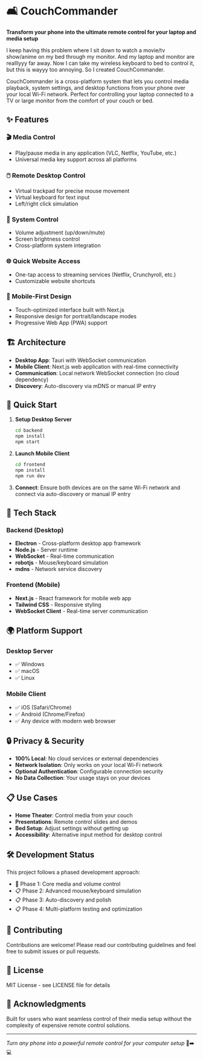 # 🛋️ CouchCommander

**Transform your phone into the ultimate remote control for your laptop and media setup**

I keep having this problem where I sit down to watch a movie/tv show/anime on my bed through my monitor. And my laptop and monitor are realllyyy far away. Now I can take my wireless keyboard to bed to control it, but this is wayyy too annoying. So I created CouchCommander.

CouchCommander is a cross-platform system that lets you control media playback, system settings, and desktop functions from your phone over your local Wi-Fi network. Perfect for controlling your laptop connected to a TV or large monitor from the comfort of your couch or bed.

## ✨ Features

### 🎬 Media Control

-   Play/pause media in any application (VLC, Netflix, YouTube, etc.)
-   Universal media key support across all platforms

### 🖱️ Remote Desktop Control

-   Virtual trackpad for precise mouse movement
-   Virtual keyboard for text input
-   Left/right click simulation

### 🔧 System Control

-   Volume adjustment (up/down/mute)
-   Screen brightness control
-   Cross-platform system integration

### 🌐 Quick Website Access

-   One-tap access to streaming services (Netflix, Crunchyroll, etc.)
-   Customizable website shortcuts

### 📱 Mobile-First Design

-   Touch-optimized interface built with Next.js
-   Responsive design for portrait/landscape modes
-   Progressive Web App (PWA) support

## 🏗️ Architecture

-   **Desktop App**: Tauri with WebSocket communication
-   **Mobile Client**: Next.js web application with real-time connectivity
-   **Communication**: Local network WebSocket connection (no cloud dependency)
-   **Discovery**: Auto-discovery via mDNS or manual IP entry

## 🚀 Quick Start

1. **Setup Desktop Server**

    ```bash
    cd backend
    npm install
    npm start
    ```

2. **Launch Mobile Client**

    ```bash
    cd frontend
    npm install
    npm run dev
    ```

3. **Connect**: Ensure both devices are on the same Wi-Fi network and connect via auto-discovery or manual IP entry

## 🔧 Tech Stack

### Backend (Desktop)

-   **Electron** - Cross-platform desktop app framework
-   **Node.js** - Server runtime
-   **WebSocket** - Real-time communication
-   **robotjs** - Mouse/keyboard simulation
-   **mdns** - Network service discovery

### Frontend (Mobile)

-   **Next.js** - React framework for mobile web app
-   **Tailwind CSS** - Responsive styling
-   **WebSocket Client** - Real-time server communication

## 🌍 Platform Support

### Desktop Server

-   ✅ Windows
-   ✅ macOS
-   ✅ Linux

### Mobile Client

-   ✅ iOS (Safari/Chrome)
-   ✅ Android (Chrome/Firefox)
-   ✅ Any device with modern web browser

## 🔒 Privacy & Security

-   **100% Local**: No cloud services or external dependencies
-   **Network Isolation**: Only works on your local Wi-Fi network
-   **Optional Authentication**: Configurable connection security
-   **No Data Collection**: Your usage stays on your devices

## 📋 Use Cases

-   **Home Theater**: Control media from your couch
-   **Presentations**: Remote control slides and demos
-   **Bed Setup**: Adjust settings without getting up
-   **Accessibility**: Alternative input method for desktop control

## 🛠️ Development Status

This project follows a phased development approach:

-   🚧 Phase 1: Core media and volume control
-   📋 Phase 2: Advanced mouse/keyboard simulation
-   📋 Phase 3: Auto-discovery and polish
-   📋 Phase 4: Multi-platform testing and optimization

## 🤝 Contributing

Contributions are welcome! Please read our contributing guidelines and feel free to submit issues or pull requests.

## 📄 License

MIT License - see LICENSE file for details

## 🙏 Acknowledgments

Built for users who want seamless control of their media setup without the complexity of expensive remote control solutions.

---

_Turn any phone into a powerful remote control for your computer setup_ 📱➡️💻
